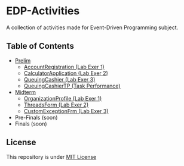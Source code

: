 # EDP-Activities

A collection of activities made for Event-Driven Programming subject.

## Table of Contents
- [Prelim](https://github.com/PheeLeep/EDP-Activities/tree/main/Activities/Prelim)
  - [AccountRegistration (Lab Exer 1)](https://github.com/PheeLeep/EDP-Activities/tree/main/Activities/Prelim/AccountRegistration)
  - [CalculatorApplication (Lab Exer 2)](https://github.com/PheeLeep/EDP-Activities/tree/main/Activities/Prelim/CalculatorApplication)
  - [QueuingCashier (Lab Exer 3)](https://github.com/PheeLeep/EDP-Activities/tree/main/Activities/Prelim/QueuingCashier)
  - [QueuingCashierTP (Task Performance)](https://github.com/PheeLeep/EDP-Activities/tree/main/Activities/Prelim/QueuingCashierTP)
- [Midterm](https://github.com/PheeLeep/EDP-Activities/tree/main/Activities/Midterm)
  - [OrganizationProfile (Lab Exer 1)](https://github.com/PheeLeep/EDP-Activities/tree/main/Activities/Midterm/OrganizationProfile)
  - [ThreadsForm (Lab Exer 2)](https://github.com/PheeLeep/EDP-Activities/tree/main/Activities/Midterm/ThreadsForm)
  - [CustomExceptionFrm (Lab Exer 3)](https://github.com/PheeLeep/EDP-Activities/tree/main/Activities/Midterm/CustomExceptionFrm)
- Pre-Finals (soon)
- Finals (soon)

## License
This repository is under [MIT License](https://github.com/PheeLeep/EDP-Activities/blob/main/LICENSE)
